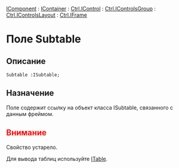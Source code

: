 ﻿---
Link: .Ctrl.IFrame.@Subtable
---

[IComponent](topic:Com.Custom.ComClasses.IComponent.Default) :
[IContainer](topic:Com.Custom.ComClasses.IContainer.Default) :
[Ctrl.IControl](topic:Com.Custom.ComClasses.Ctrl.IControl.Default) :
[Ctrl.IControlsGroup](topic:Com.Custom.ComClasses.Ctrl.IControlsGroup.Default) :
[Ctrl.IControlsLayout](topic:Com.Custom.ComClasses.Ctrl.IControlsLayout.Default) :
[Ctrl.IFrame](Default)

# Поле Subtable

## Описание

    Subtable :ISubtable;

## Назначение

Поле содержит ссылку на объект класса ISubtable, связанного с данным фреймом.

## <span style="color:red">Внимание</span>

Свойство устарело.

Для вывода таблиц используйте [ITable](topic:.Custom.ComClasses.Ctrl.ITable.Default).
